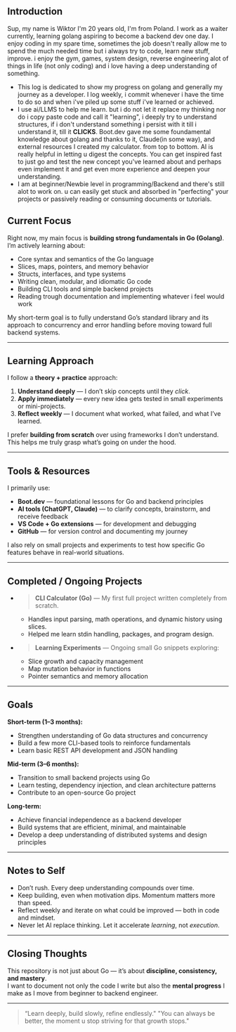 ## Introduction
Sup, my name is Wiktor I'm 20 years old, I'm from Poland. I work as a waiter currently, learning golang aspiring to become a backend dev one day. I enjoy coding in my spare time, sometimes the job doesn't really allow me to spend the much needed time
but i always try to code, learn new stuff, improve. i enjoy the gym, games, system design, reverse engineering alot of things in life (not only coding) and i love having a deep understanding of something.
- This log is dedicated to show my progress on golang and generally my journey as a developer. I log weekly, i commit whenever i have the time to do so and when i've piled up some stuff i've learned or achieved.
 - I use ai/LLMS to help me learn. but i do not let it replace my thinking nor do i copy paste code and call it "learning", i deeply try to understand structures, if i don't understand something i persist with it till i understand it, till it **CLICKS**.
   Boot.dev gave me some foundamental knowledge about golang and thanks to it, Claude(in some way), and external resources I created my calculator. from top to bottom. AI is really helpful in letting u digest the concepts. You can get inspired fast to just go and
   test the new concept you've learned about and perhaps even implement it and get even more experience and deepen your understanding.
- I am at beginner/Newbie level in programming/Backend and there's still alot to work on. u can easily get stuck and absorbed in "perfecting" your projects or passively reading or consuming documents or tutorials.
## Current Focus
Right now, my main focus is **building strong fundamentals in Go (Golang)**.  
I’m actively learning about:
- Core syntax and semantics of the Go language
- Slices, maps, pointers, and memory behavior
- Structs, interfaces, and type systems
- Writing clean, modular, and idiomatic Go code
- Building CLI tools and simple backend projects
- Reading trough documentation and implementing whatever i feel would work

My short-term goal is to fully understand Go’s standard library and its approach to concurrency and error handling before moving toward full backend systems.

---

## Learning Approach
I follow a **theory + practice** approach:
1. **Understand deeply** — I don’t skip concepts until they *click*.  
2. **Apply immediately** — every new idea gets tested in small experiments or mini-projects.  
3. **Reflect weekly** — I document what worked, what failed, and what I’ve learned.

I prefer **building from scratch** over using frameworks I don’t understand. This helps me truly grasp what’s going on under the hood.

---

## Tools & Resources
I primarily use:
- **Boot.dev** — foundational lessons for Go and backend principles  
- **AI tools (ChatGPT, Claude)** — to clarify concepts, brainstorm, and receive feedback  
- **VS Code + Go extensions** — for development and debugging  
- **GitHub** — for version control and documenting my journey  

I also rely on small projects and experiments to test how specific Go features behave in real-world situations.

---

## Completed / Ongoing Projects
- > **CLI Calculator (Go)** — My first full project written completely from scratch.  
  - Handles input parsing, math operations, and dynamic history using slices.  
  - Helped me learn stdin handling, packages, and program design.  

- > **Learning Experiments** — Ongoing small Go snippets exploring:
  - Slice growth and capacity management  
  - Map mutation behavior in functions  
  - Pointer semantics and memory allocation  

---

## Goals
**Short-term (1–3 months):**
- Strengthen understanding of Go data structures and concurrency  
- Build a few more CLI-based tools to reinforce fundamentals  
- Learn basic REST API development and JSON handling  

**Mid-term (3–6 months):**
- Transition to small backend projects using Go  
- Learn testing, dependency injection, and clean architecture patterns  
- Contribute to an open-source Go project  

**Long-term:**
- Achieve financial independence as a backend developer  
- Build systems that are efficient, minimal, and maintainable  
- Develop a deep understanding of distributed systems and design principles  

---

## Notes to Self
- Don’t rush. Every deep understanding compounds over time.  
- Keep building, even when motivation dips. Momentum matters more than speed.  
- Reflect weekly and iterate on what could be improved — both in code and mindset.  
- Never let AI replace thinking. Let it accelerate *learning*, not *execution*.

---

## Closing Thoughts
This repository is not just about Go — it’s about **discipline, consistency, and mastery**.  
I want to document not only the code I write but also the **mental progress** I make as I move from beginner to backend engineer.

---

> “Learn deeply, build slowly, refine endlessly."
> "You can always be better, the moment u stop striving for that growth stops."
